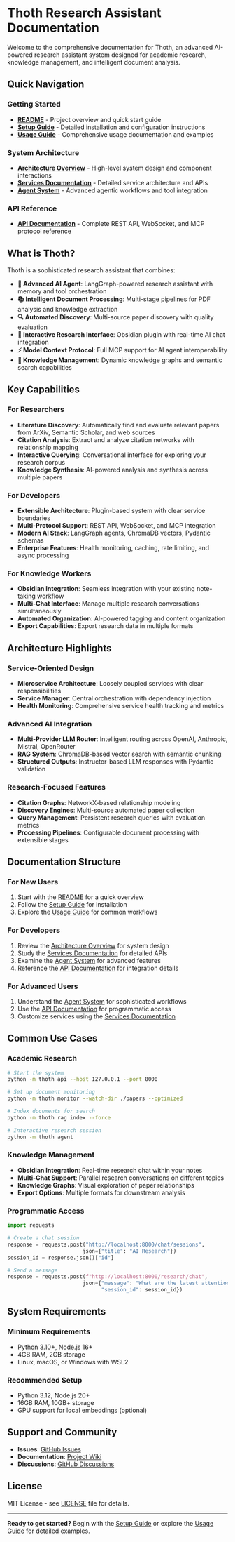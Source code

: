# Thoth Research Assistant Documentation

Welcome to the comprehensive documentation for Thoth, an advanced AI-powered research assistant system designed for academic research, knowledge management, and intelligent document analysis.

## Quick Navigation

### Getting Started
- **[README](../README.md)** - Project overview and quick start guide
- **[Setup Guide](SETUP.md)** - Detailed installation and configuration instructions
- **[Usage Guide](USAGE.md)** - Comprehensive usage documentation and examples

### System Architecture
- **[Architecture Overview](ARCHITECTURE.md)** - High-level system design and component interactions
- **[Services Documentation](SERVICES.md)** - Detailed service architecture and APIs
- **[Agent System](AGENT_SYSTEM.md)** - Advanced agentic workflows and tool integration

### API Reference
- **[API Documentation](API.md)** - Complete REST API, WebSocket, and MCP protocol reference

## What is Thoth?

Thoth is a sophisticated research assistant that combines:

- **🤖 Advanced AI Agent**: LangGraph-powered research assistant with memory and tool orchestration
- **📚 Intelligent Document Processing**: Multi-stage pipelines for PDF analysis and knowledge extraction
- **🔍 Automated Discovery**: Multi-source paper discovery with quality evaluation
- **💬 Interactive Research Interface**: Obsidian plugin with real-time AI chat integration
- **⚡ Model Context Protocol**: Full MCP support for AI agent interoperability
- **🧠 Knowledge Management**: Dynamic knowledge graphs and semantic search capabilities

## Key Capabilities

### For Researchers
- **Literature Discovery**: Automatically find and evaluate relevant papers from ArXiv, Semantic Scholar, and web sources
- **Citation Analysis**: Extract and analyze citation networks with relationship mapping
- **Interactive Querying**: Conversational interface for exploring your research corpus
- **Knowledge Synthesis**: AI-powered analysis and synthesis across multiple papers

### For Developers
- **Extensible Architecture**: Plugin-based system with clear service boundaries
- **Multi-Protocol Support**: REST API, WebSocket, and MCP integration
- **Modern AI Stack**: LangGraph agents, ChromaDB vectors, Pydantic schemas
- **Enterprise Features**: Health monitoring, caching, rate limiting, and async processing

### For Knowledge Workers
- **Obsidian Integration**: Seamless integration with your existing note-taking workflow
- **Multi-Chat Interface**: Manage multiple research conversations simultaneously
- **Automated Organization**: AI-powered tagging and content organization
- **Export Capabilities**: Export research data in multiple formats

## Architecture Highlights

### Service-Oriented Design
- **Microservice Architecture**: Loosely coupled services with clear responsibilities
- **Service Manager**: Central orchestration with dependency injection
- **Health Monitoring**: Comprehensive service health tracking and metrics

### Advanced AI Integration
- **Multi-Provider LLM Router**: Intelligent routing across OpenAI, Anthropic, Mistral, OpenRouter
- **RAG System**: ChromaDB-based vector search with semantic chunking
- **Structured Outputs**: Instructor-based LLM responses with Pydantic validation

### Research-Focused Features
- **Citation Graphs**: NetworkX-based relationship modeling
- **Discovery Engines**: Multi-source automated paper collection
- **Query Management**: Persistent research queries with evaluation metrics
- **Processing Pipelines**: Configurable document processing with extensible stages

## Documentation Structure

### For New Users
1. Start with the [README](../README.md) for a quick overview
2. Follow the [Setup Guide](SETUP.md) for installation
3. Explore the [Usage Guide](USAGE.md) for common workflows

### For Developers
1. Review the [Architecture Overview](ARCHITECTURE.md) for system design
2. Study the [Services Documentation](SERVICES.md) for detailed APIs
3. Examine the [Agent System](AGENT_SYSTEM.md) for advanced features
4. Reference the [API Documentation](API.md) for integration details

### For Advanced Users
1. Understand the [Agent System](AGENT_SYSTEM.md) for sophisticated workflows
2. Use the [API Documentation](API.md) for programmatic access
3. Customize services using the [Services Documentation](SERVICES.md)

## Common Use Cases

### Academic Research
```bash
# Start the system
python -m thoth api --host 127.0.0.1 --port 8000

# Set up document monitoring
python -m thoth monitor --watch-dir ./papers --optimized

# Index documents for search
python -m thoth rag index --force

# Interactive research session
python -m thoth agent
```

### Knowledge Management
- **Obsidian Integration**: Real-time research chat within your notes
- **Multi-Chat Support**: Parallel research conversations on different topics
- **Knowledge Graphs**: Visual exploration of paper relationships
- **Export Options**: Multiple formats for downstream analysis

### Programmatic Access
```python
import requests

# Create a chat session
response = requests.post("http://localhost:8000/chat/sessions",
                        json={"title": "AI Research"})
session_id = response.json()["id"]

# Send a message
response = requests.post(f"http://localhost:8000/research/chat",
                        json={"message": "What are the latest attention mechanisms?",
                              "session_id": session_id})
```

## System Requirements

### Minimum Requirements
- Python 3.10+, Node.js 16+
- 4GB RAM, 2GB storage
- Linux, macOS, or Windows with WSL2

### Recommended Setup
- Python 3.12, Node.js 20+
- 16GB RAM, 10GB+ storage
- GPU support for local embeddings (optional)

## Support and Community

- **Issues**: [GitHub Issues](https://github.com/acertainKnight/project-thoth/issues)
- **Documentation**: [Project Wiki](https://github.com/acertainKnight/project-thoth/wiki)
- **Discussions**: [GitHub Discussions](https://github.com/acertainKnight/project-thoth/discussions)

## License

MIT License - see [LICENSE](../LICENSE) file for details.

---

**Ready to get started?** Begin with the [Setup Guide](SETUP.md) or explore the [Usage Guide](USAGE.md) for detailed examples.
